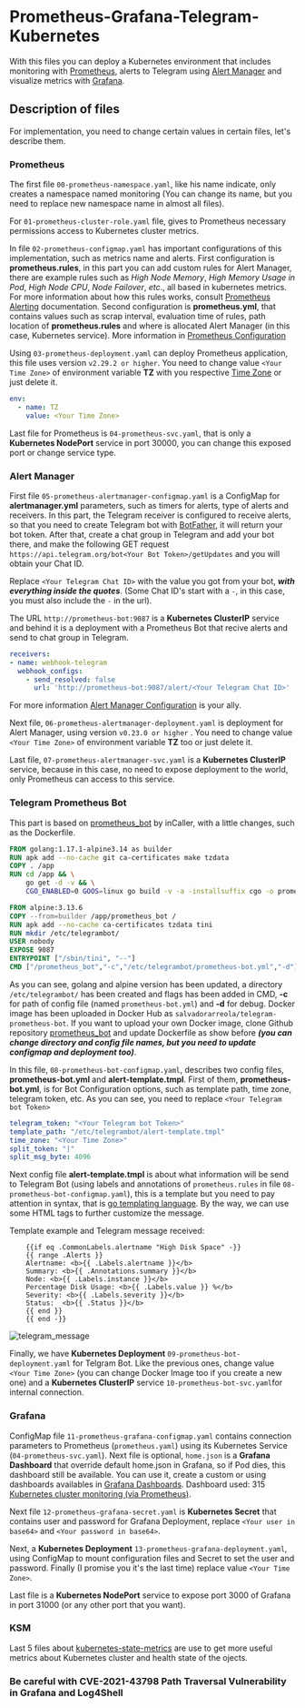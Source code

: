 # Prometheus-Grafana-Telegram-Kubernetes

With this files you can deploy a Kubernetes environment that includes monitoring with [Prometheus](https://github.com/prometheus/prometheus), alerts to Telegram using [Alert Manager](https://github.com/prometheus/alertmanager) and visualize metrics with [Grafana](https://github.com/grafana/grafana).

## Description of files

For implementation, you need to change certain values in certain files, let's describe them.

### Prometheus

The first file ```00-prometheus-namespace.yaml```, like his name indicate, only creates a namespace named monitoring (You can change its name, but you need to replace new namespace name in almost all files).

For ```01-prometheus-cluster-role.yaml``` file, gives to Prometheus necessary permissions access to Kubernetes cluster metrics.

In file ```02-prometheus-configmap.yaml``` has important configurations of this implementation, such as metrics name and alerts. First configuration is   __prometheus.rules__, in this part you can add custom rules for Alert Manager, there are example rules such as _High Node Memory_, _High Memory Usage in Pod_, _High Node CPU_, _Node Failover_, _etc_., all based in kubernetes metrics. For more information about how this rules works, consult [Prometheus Alerting](https://prometheus.io/docs/prometheus/latest/configuration/alerting_rules/) documentation. Second configuration is __prometheus.yml__, that contains values such as scrap interval, evaluation time of rules, path location of __prometheus.rules__ and where is allocated Alert Manager (in this case, Kubernetes service). More information in [Prometheus Configuration](https://prometheus.io/docs/prometheus/latest/configuration/configuration/)

Using ```03-prometheus-deployment.yaml``` can deploy Prometheus application, this file uses version ```v2.29.2 or higher```. You need to change value ```<Your Time Zone>``` of environment variable __TZ__ with you respective [Time Zone](https://en.wikipedia.org/wiki/List_of_tz_database_time_zones) or just delete it.

```yml
env:
  - name: TZ
    value: <Your Time Zone>
```
Last file for Prometheus is ```04-prometheus-svc.yaml```, that is only a __Kubernetes NodePort__ service in port 30000, you can change this exposed port or change service type.

### Alert Manager

First file ```05-prometheus-alertmanager-configmap.yaml``` is a ConfigMap for __alertmanager.yml__ parameters, such as timers for alerts, type of alerts and receivers. In this part, the Telegram receiver is configured to receive alerts, so that you need to create Telegram bot with [BotFather](https://t.me/BotFather), it will return your bot token. After that, create a chat group in Telegram and add your bot there, and make the following GET request ```https://api.telegram.org/bot<Your Bot Token>/getUpdates``` and you will obtain your Chat ID.

Replace ```<Your Telegram Chat ID>``` with the value you got from your bot, _**with everything inside the quotes**_. (Some Chat ID's start with a ```-```, in this case, you must also include the ```-``` in the url).

The URL ```http://prometheus-bot:9087``` is a __Kubernetes ClusterIP__ service and behind it is a deployment with a Prometheus Bot that recive alerts and send to chat group in Telegram.

```yml
receivers:
- name: webhook-telegram
  webhook_configs:
    - send_resolved: false
      url: 'http://prometheus-bot:9087/alert/<Your Telegram Chat ID>'
```

For more information [Alert Manager Configuration](https://prometheus.io/docs/alerting/latest/configuration/) is your ally.

Next file, ```06-prometheus-alertmanager-deployment.yaml``` is deployment for Alert Manager, using version ```v0.23.0 or higher``` . You need to change value ```<Your Time Zone>``` of environment variable __TZ__ too or just delete it.

Last file, ```07-prometheus-alertmanager-svc.yaml``` is a __Kubernetes ClusterIP__ service, because in this case, no need to expose deployment to the world, only Prometheus can access to this service.

### Telegram Prometheus Bot

This part is based on [prometheus_bot](https://github.com/inCaller/prometheus_bot) by inCaller, with a little changes, such as the Dockerfile. 

```Dockerfile
FROM golang:1.17.1-alpine3.14 as builder
RUN apk add --no-cache git ca-certificates make tzdata
COPY . /app
RUN cd /app && \
    go get -d -v && \
    CGO_ENABLED=0 GOOS=linux go build -v -a -installsuffix cgo -o prometheus_bot

FROM alpine:3.13.6
COPY --from=builder /app/prometheus_bot /
RUN apk add --no-cache ca-certificates tzdata tini
RUN mkdir /etc/telegrambot/
USER nobody
EXPOSE 9087
ENTRYPOINT ["/sbin/tini", "--"]
CMD ["/prometheus_bot","-c","/etc/telegrambot/prometheus-bot.yml","-d"]
```
As you can see, golang and alpine version has been updated, a directory ```/etc/telegrambot/``` has been created and flags has been added in CMD, __-c__ for path of config file (named ```prometheus-bot.yml```) and __-d__ for debug. Docker image has been uploaded in Docker Hub as ```salvadorarreola/telegram-prometheus-bot```. If you want to upload your own Docker image, clone Github repository [prometheus_bot](https://github.com/inCaller/prometheus_bot) and update Dockerfile as show before __*(you can change directory and config file names, but you need to update configmap and deployment too)*__.

In this file, ```08-prometheus-bot-configmap.yaml```, describes two config files, __prometheus-bot.yml__ and __alert-template.tmpl__. First of them, __prometheus-bot.yml__, is for Bot Configuration options, such as template path, time zone, telegram token, etc. As you can see, you need to replace ```<Your Telegram bot Token>```

```yml
telegram_token: "<Your Telegram bot Token>"
template_path: "/etc/telegrambot/alert-template.tmpl"
time_zone: "<Your Time Zone>"
split_token: "|"
split_msg_byte: 4096
```
Next config file __alert-template.tmpl__ is about what information will be send to Telegram Bot (using labels and annotations of ```prometheus.rules``` in file ```08-prometheus-bot-configmap.yaml```), this is a template but you need to pay attention in syntax, that is [go templating language](https://pkg.go.dev/text/template). By the way, we can use some HTML tags to further customize the message.

Template example and Telegram message received:

```
    {{if eq .CommonLabels.alertname "High Disk Space" -}}
    {{ range .Alerts }}
    Alertname: <b>{{ .Labels.alertname }}</b>
    Summary: <b>{{ .Annotations.summary }}</b>
    Node: <b>{{ .Labels.instance }}</b>
    Percentage Disk Usage: <b>{{ .Labels.value }} %</b>
    Severity: <b>{{ .Labels.severity }}</b>
    Status:  <b>{{ .Status }}</b>
    {{ end }}
    {{ end -}}
```
![telegram_message](https://user-images.githubusercontent.com/68822231/149646664-855dcef8-910c-4be9-af71-a2aa91618804.png)

Finally, we have __Kubernetes Deployment__ ```09-prometheus-bot-deployment.yaml``` for Telgram Bot. Like the previous ones, change value ```<Your Time Zone>``` (you can change Docker Image too if you create a new one) and a __Kubernetes ClusterIP__ service ```10-prometheus-bot-svc.yaml```for internal connection.

### Grafana

ConfigMap file ```11-prometheus-grafana-configmap.yaml``` contains connection parameters to Prometheus (```prometheus.yaml```) using its Kubernetes Service (```04-prometheus-svc.yaml```). Next file is optional, ```home.json``` is a __Grafana Dashboard__ that override default home.json in Grafana, so if Pod dies, this dashboard still be available. You can use it, create a custom or using dashboards availables in [Grafana Dashboards](https://grafana.com/grafana/dashboards/). Dashboard used: 315 [Kubernetes cluster monitoring (via Prometheus)](https://grafana.com/grafana/dashboards/315).

Next file ```12-prometheus-grafana-secret.yaml``` is __Kubernetes Secret__ that contains user and password for Grafana Deployment, replace ```<Your user in base64>``` and ```<Your password in base64>```.

Next, a __Kubernetes Deployment__ ```13-prometheus-grafana-deployment.yaml```, using ConfigMap to mount configuration files and Secret to set the user and password. Finally (I promise you it's the last time) replace value ```<Your Time Zone>```.

Last file is a __Kubernetes NodePort__ service to expose port 3000 of Grafana in port 31000 (or any other port that you want).

### KSM

Last 5 files about [kubernetes-state-metrics](https://github.com/kubernetes/kube-state-metrics) are use to get more useful metrics about Kubernetes cluster and health state of the ojects.

### Be careful with CVE-2021-43798 Path Traversal Vulnerability in Grafana and Log4Shell

